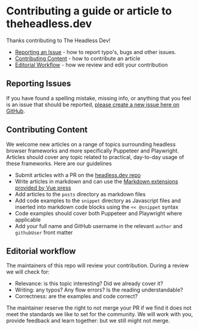 # Contributing a guide or article to theheadless.dev

Thanks contributing to The Headless Dev! 

- [Reporting an Issue](#reporting-issues) - how to report typo's, bugs and other issues.
- [Contributing Content](#contributing-content) - how to contribute an article
- [Editorial Workflow](#editorial-workflow) - how we review and edit your contribution

## Reporting Issues

If you have found a spelling mistake, missing info, or anything that you feel is an issue that should be reported,
[please create a new issue here on GitHub](https://github.com/checkly/theheadless.dev/issues/new).

## Contributing Content

We welcome new articles on a range of topics surrounding headless browser frameworks and more specifically Puppeteer and Playwright.
Articles should cover any topic related to practical, day-to-day usage of these frameworks. Here are our guidelines

- Submit articles with a PR on the [headless.dev repo](https://github.com/checkly/theheadless.dev)
- Write articles in markdown and can use the [Markdown extensions provided by Vue press](https://vuepress.vuejs.org/guide/markdown.html)
- Add articles to the `posts` directory as markdown files 
- Add code examples to the `snippet` directory as Javascript files and inserted into markdown code blocks using the `<< @snippet` syntax 
- Code examples should cover both Puppeteer and Playwright where applicable
- Add your full name and GitHub username in the relevant `author` and `githubUser` front matter

## Editorial workflow

The maintainers of this repo will review your contribution. During a review we will check for:

- Relevance: is this topic interesting? Did we already cover it?
- Writing: any typos? Any flow errors? Is the reading understandable?
- Correctness: are the examples and code correct? 

The maintainer reserve the right to not merge your PR if we find it does not meet the standards we like to set for the community.
We will work with you, provide feedback and learn together: but we still might not merge.
